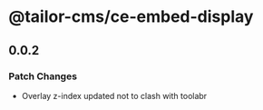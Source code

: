 # @tailor-cms/ce-embed-display

## 0.0.2

### Patch Changes

- Overlay z-index updated not to clash with toolabr
